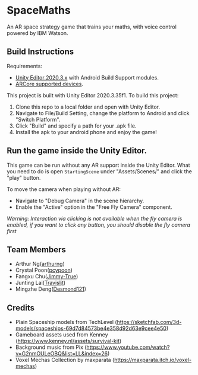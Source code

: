 # SpaceMaths
An AR space strategy game that trains your maths, with voice control powered by IBM Watson.

## Build Instructions
Requirements:
- [Unity Editor 2020.3.x](https://unity3d.com/get-unity/download) with Android Build Support modules.
- [ARCore supported devices](https://developers.google.com/ar/devices).

This project is built with Unity Editor 2020.3.35f1. To build this project:
1. Clone this repo to a local folder and open with Unity Editor.
2. Navigate to File/Build Setting, change the platform to Android and click "Switch Platform".
3. Click "Build" and specify a path for your .apk file.
4. Install the apk to your android phone and enjoy the game!

## Run the game inside the Unity Editor.
This game can be run without any AR support inside the Unity Editor. What you need to do is open `StartingScene` under "Assets/Scenes/" and click the "play" button.

To move the camera when playing without AR: 
- Navigate to "Debug Camera" in the scene hierarchy.
- Enable the "Active" option in the "Free Fly Camera" component.
  
*Warning: Interaction via clicking is not available when the fly camera is enabled, if you want to click any button, you should disable the fly camera first*


## Team Members
- Arthur Ng([arthurng](https://github.com/arthurtng))
- Crystal Poon([pcypoon](https://github.com/pcypoon))
- Fangxu Chu([Jimmy-True](https://github.com/Jimmy-True))
- Junting Lai([Travisljt](https://github.com/Travisljt))
- Mingzhe Deng([Desmond121](https://github.com/Desmond121))

## Credits
- Plain Spaceship models from TechLevel (https://sketchfab.com/3d-models/spaceships-69d7d84573be4e358d92d63e9cee4e50)
- Gameboard assets used from Kenney (https://www.kenney.nl/assets/survival-kit)
- Background music from Pix (https://www.youtube.com/watch?v=G2nmOULeOBQ&list=LL&index=26)
- Voxel Mechas Collection by maxparata (https://maxparata.itch.io/voxel-mechas)
